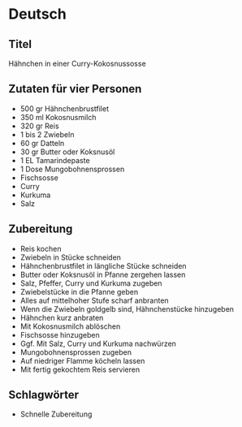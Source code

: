 # Deutsch

## Titel

Hähnchen in einer Curry-Kokosnussosse

## Zutaten für vier Personen

* 500 gr Hähnchenbrustfilet
* 350 ml Kokosnusmilch
* 320 gr Reis
* 1 bis 2 Zwiebeln
* 60 gr Datteln
* 30 gr Butter oder Koksnusöl
* 1 EL Tamarindepaste
* 1 Dose Mungobohnensprossen
* Fischsosse
* Curry
* Kurkuma
* Salz

## Zubereitung

* Reis kochen
* Zwiebeln in Stücke schneiden
* Hähnchenbrustfilet in längliche Stücke schneiden
* Butter oder Koksnusöl in Pfanne zergehen lassen
* Salz, Pfeffer, Curry und Kurkuma zugeben
* Zwiebelstücke in die Pfanne geben
* Alles auf mittelhoher Stufe scharf anbranten
* Wenn die Zwiebeln goldgelb sind, Hähnchenstücke hinzugeben
* Hähnchen kurz anbraten
* Mit Kokosnusmilch ablöschen
* Fischsosse hinzugeben 
* Ggf. Mit Salz, Curry und Kurkuma nachwürzen
* Mungobohnensprossen zugeben
* Auf niedriger Flamme köcheln lassen
* Mit fertig gekochtem Reis servieren

## Schlagwörter

* Schnelle Zubereitung

